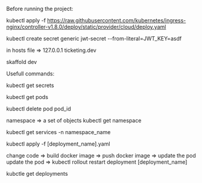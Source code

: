 Before running the project:

kubectl apply -f https://raw.githubusercontent.com/kubernetes/ingress-nginx/controller-v1.8.0/deploy/static/provider/cloud/deploy.yaml

kubectl create secret generic jwt-secret --from-literal=JWT_KEY=asdf

in hosts file => 127.0.0.1 ticketing.dev

skaffold dev

Usefull commands:

kubectl get secrets

kubectl get pods

kubectl delete pod pod_id

namespace => a set of objects
kubectl get namespace

kubectl get services -n namespace_name

kubectl apply -f [deployment_name].yaml

change code => build docker image => push docker image => update the pod
update the pod => kubectl rollout restart deployment [deployment_name]

kubctle get deployments

